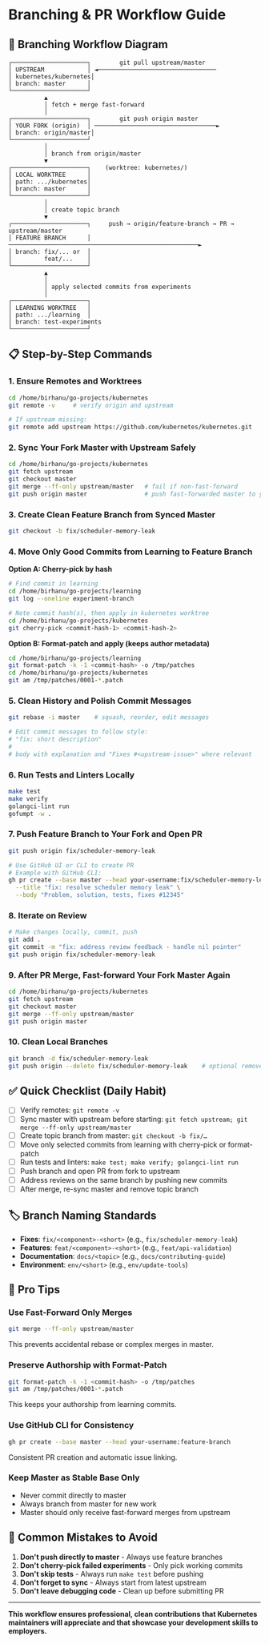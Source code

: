 # Branching & PR Workflow Guide

## 🔄 Branching Workflow Diagram

```
┌─────────────────────┐        git pull upstream/master
│ UPSTREAM            │ ◄─────────────────────────────────
│ kubernetes/kubernetes│
│ branch: master      │
└─────────────────────┘
          ▲
          │ fetch + merge fast-forward
          │
┌─────────────────────┐        git push origin master
│ YOUR FORK (origin)  │ ──────────────────────────────────►
│ branch: origin/master│
└─────────────────────┘
          │
          │ branch from origin/master
          ▼
┌─────────────────────┐    (worktree: kubernetes/)
│ LOCAL WORKTREE      │
│ path: .../kubernetes│
│ branch: master      │
└─────────────────────┘
          │
          │ create topic branch
          ▼
┌─────────────────────┐     push → origin/feature-branch → PR → upstream/master
│ FEATURE BRANCH      │  ─────────────────────────────────────────────────────►
│ branch: fix/... or  │
│         feat/...    │
└─────────────────────┘
          ▲
          │
          │ apply selected commits from experiments
          │
┌─────────────────────┐
│ LEARNING WORKTREE   │
│ path: .../learning  │
│ branch: test-experiments
└─────────────────────┘
```

## 📋 Step-by-Step Commands

### 1. Ensure Remotes and Worktrees
```bash
cd /home/birhanu/go-projects/kubernetes
git remote -v     # verify origin and upstream

# If upstream missing:
git remote add upstream https://github.com/kubernetes/kubernetes.git
```

### 2. Sync Your Fork Master with Upstream Safely
```bash
cd /home/birhanu/go-projects/kubernetes
git fetch upstream
git checkout master
git merge --ff-only upstream/master   # fail if non-fast-forward
git push origin master                # push fast-forwarded master to your fork
```

### 3. Create Clean Feature Branch from Synced Master
```bash
git checkout -b fix/scheduler-memory-leak
```

### 4. Move Only Good Commits from Learning to Feature Branch

**Option A: Cherry-pick by hash**
```bash
# Find commit in learning
cd /home/birhanu/go-projects/learning
git log --oneline experiment-branch

# Note commit hash(s), then apply in kubernetes worktree
cd /home/birhanu/go-projects/kubernetes
git cherry-pick <commit-hash-1> <commit-hash-2>
```

**Option B: Format-patch and apply (keeps author metadata)**
```bash
cd /home/birhanu/go-projects/learning
git format-patch -k -1 <commit-hash> -o /tmp/patches
cd /home/birhanu/go-projects/kubernetes
git am /tmp/patches/0001-*.patch
```

### 5. Clean History and Polish Commit Messages
```bash
git rebase -i master    # squash, reorder, edit messages

# Edit commit messages to follow style:
# "fix: short description"
# 
# body with explanation and "Fixes #<upstream-issue>" where relevant
```

### 6. Run Tests and Linters Locally
```bash
make test
make verify
golangci-lint run
gofumpt -w .
```

### 7. Push Feature Branch to Your Fork and Open PR
```bash
git push origin fix/scheduler-memory-leak

# Use GitHub UI or CLI to create PR
# Example with GitHub CLI:
gh pr create --base master --head your-username:fix/scheduler-memory-leak \
  --title "fix: resolve scheduler memory leak" \
  --body "Problem, solution, tests, fixes #12345"
```

### 8. Iterate on Review
```bash
# Make changes locally, commit, push
git add .
git commit -m "fix: address review feedback - handle nil pointer"
git push origin fix/scheduler-memory-leak
```

### 9. After PR Merge, Fast-forward Your Fork Master Again
```bash
cd /home/birhanu/go-projects/kubernetes
git fetch upstream
git checkout master
git merge --ff-only upstream/master
git push origin master
```

### 10. Clean Local Branches
```bash
git branch -d fix/scheduler-memory-leak
git push origin --delete fix/scheduler-memory-leak    # optional remove remote branch
```

## ✅ Quick Checklist (Daily Habit)

- [ ] Verify remotes: `git remote -v`
- [ ] Sync master with upstream before starting: `git fetch upstream; git merge --ff-only upstream/master`
- [ ] Create topic branch from master: `git checkout -b fix/…`
- [ ] Move only selected commits from learning with cherry-pick or format-patch
- [ ] Run tests and linters: `make test; make verify; golangci-lint run`
- [ ] Push branch and open PR from fork to upstream
- [ ] Address reviews on the same branch by pushing new commits
- [ ] After merge, re-sync master and remove topic branch

## 🏷️ Branch Naming Standards

- **Fixes**: `fix/<component>-<short>` (e.g., `fix/scheduler-memory-leak`)
- **Features**: `feat/<component>-<short>` (e.g., `feat/api-validation`)
- **Documentation**: `docs/<topic>` (e.g., `docs/contributing-guide`)
- **Environment**: `env/<short>` (e.g., `env/update-tools`)

## 🔧 Pro Tips

### Use Fast-Forward Only Merges
```bash
git merge --ff-only upstream/master
```
This prevents accidental rebase or complex merges in master.

### Preserve Authorship with Format-Patch
```bash
git format-patch -k -1 <commit-hash> -o /tmp/patches
git am /tmp/patches/0001-*.patch
```
This keeps your authorship from learning commits.

### Use GitHub CLI for Consistency
```bash
gh pr create --base master --head your-username:feature-branch
```
Consistent PR creation and automatic issue linking.

### Keep Master as Stable Base Only
- Never commit directly to master
- Always branch from master for new work
- Master should only receive fast-forward merges from upstream

## 🚨 Common Mistakes to Avoid

1. **Don't push directly to master** - Always use feature branches
2. **Don't cherry-pick failed experiments** - Only pick working commits
3. **Don't skip tests** - Always run `make test` before pushing
4. **Don't forget to sync** - Always start from latest upstream
5. **Don't leave debugging code** - Clean up before submitting PR

---

**This workflow ensures professional, clean contributions that Kubernetes maintainers will appreciate and that showcase your development skills to employers.**